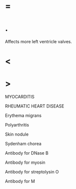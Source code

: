 # =

# .

Affects more left ventricle valves.

# <

# >

MYOCARDITIS

RHEUMATIC HEART DISEASE

Erythema migrans

Polyarthritis

Skin nodule

Sydenham chorea

Antibody for DNase B

Antibody for myosin

Antibody for streptolysin O

Antibody for M
